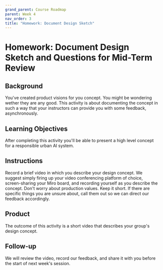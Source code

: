 ```yaml
---
grand_parent: Course Roadmap
parent: Week 4
nav_order: 3
title: "Homework: Document Design Sketch"
---
```


# Homework: Document Design Sketch and Questions for Mid-Term Review

## Background

You've created product visions for you concept. You might be wondering wether they are any good. This activity is about documenting the concept in such a way that your instructors can provide you with some feedback, asynchronously.

## Learning Objectives

After completing this activity you'll be able to present a high level concept for a responsible urban AI system.

## Instructions

Record a brief video in which you describe your design concept. We suggest simply firing up your video conferencing platform of choice, screen-sharing your Miro board, and recording yourself as you describe the concept. Don't worry about production values. Keep it short. If there are specific things you are unsure about, call them out so we can direct our feedback accordingly.

## Product

The outcome of this activity is a short video that describes your group's design concept. 

## Follow-up

We will review the video, record our feedback, and share it with you before the start of next week's session.